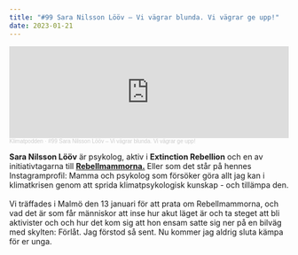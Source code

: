 ```yaml
---
title: "#99 Sara Nilsson Lööv – Vi vägrar blunda. Vi vägrar ge upp!"
date: 2023-01-21
---
```

<iframe width="100%" height="166" scrolling="no" frameborder="no" allow="autoplay" src="https://w.soundcloud.com/player/?url=https%3A//api.soundcloud.com/tracks/1429357618&color=%233d7745&auto_play=false&hide_related=false&show_comments=true&show_user=true&show_reposts=false&show_teaser=true"></iframe><div style="font-size: 10px; color: #cccccc;line-break: anywhere;word-break: normal;overflow: hidden;white-space: nowrap;text-overflow: ellipsis; font-family: Interstate,Lucida Grande,Lucida Sans Unicode,Lucida Sans,Garuda,Verdana,Tahoma,sans-serif;font-weight: 100;"><a href="https://soundcloud.com/klimatpodden" title="Klimatpodden" target="_blank" style="color: #cccccc; text-decoration: none;">Klimatpodden</a> · <a href="https://soundcloud.com/klimatpodden/99-sara-nilsson-loov-vi-vagrar-blunda-vi-vagrar-ge-upp" title="#99 Sara Nilsson Lööv – Vi vägrar blunda. Vi vägrar ge upp!" target="_blank" style="color: #cccccc; text-decoration: none;">#99 Sara Nilsson Lööv – Vi vägrar blunda. Vi vägrar ge upp!</a></div>

**Sara Nilsson Lööv** är psykolog, aktiv i **Extinction Rebellion** och en av initiativtagarna till **[Rebellmammorna.](https://extinctionrebellion.se/bli-aktiv/grupper/rebellmammorna/)** Eller som det står på hennes Instagramprofil: Mamma och psykolog som försöker göra allt jag kan i klimatkrisen genom att sprida klimatpsykologisk kunskap - och tillämpa den.\
\
Vi träffades i Malmö den 13 januari för att prata om Rebellmammorna, och vad det är som får människor att inse hur akut läget är och ta steget att bli aktivister och och hur det kom sig att hon ensam satte sig ner på en bilväg med skylten: Förlåt. Jag förstod så sent. Nu kommer jag aldrig sluta kämpa för er unga.